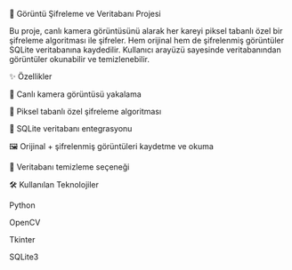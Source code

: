 🎥 Görüntü Şifreleme ve Veritabanı Projesi

Bu proje, canlı kamera görüntüsünü alarak her kareyi piksel tabanlı özel bir şifreleme algoritması ile şifreler.
Hem orijinal hem de şifrelenmiş görüntüler SQLite veritabanına kaydedilir.
Kullanıcı arayüzü sayesinde veritabanından görüntüler okunabilir ve temizlenebilir.

✨ Özellikler

📸 Canlı kamera görüntüsü yakalama

🔐 Piksel tabanlı özel şifreleme algoritması

💾 SQLite veritabanı entegrasyonu

🖼️ Orijinal + şifrelenmiş görüntüleri kaydetme ve okuma

🧹 Veritabanı temizleme seçeneği

🛠️ Kullanılan Teknolojiler

Python

OpenCV

Tkinter

SQLite3


